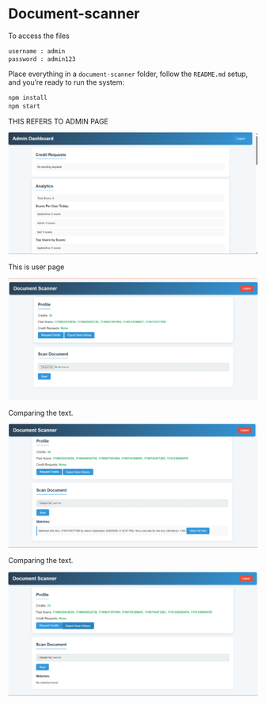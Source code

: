 # Document-scanner

To access the files  

```
username : admin
password : admin123
```


Place everything in a `document-scanner` folder, follow the `README.md` setup, and you’re ready to run the system:
```bash
npm install
npm start
```

THIS REFERS TO ADMIN PAGE 

![Admin Page](Adminpage.png)

This is user page 

![Profile](Userspage.png)

Comparing the text.

![Text1](text1check.png)

Comparing the text.

![Text2](text2check.png)
